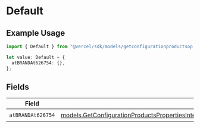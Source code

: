 # Default

## Example Usage

```typescript
import { Default } from "@vercel/sdk/models/getconfigurationproductsop.js";

let value: Default = {
  atBRANDAt626754: {},
};
```

## Fields

| Field                                                                                                                                                                                                                                                                      | Type                                                                                                                                                                                                                                                                       | Required                                                                                                                                                                                                                                                                   | Description                                                                                                                                                                                                                                                                |
| -------------------------------------------------------------------------------------------------------------------------------------------------------------------------------------------------------------------------------------------------------------------------- | -------------------------------------------------------------------------------------------------------------------------------------------------------------------------------------------------------------------------------------------------------------------------- | -------------------------------------------------------------------------------------------------------------------------------------------------------------------------------------------------------------------------------------------------------------------------- | -------------------------------------------------------------------------------------------------------------------------------------------------------------------------------------------------------------------------------------------------------------------------- |
| `atBRANDAt626754`                                                                                                                                                                                                                                                          | [models.GetConfigurationProductsPropertiesIntegrationsResponse200ApplicationJSONResponseBodyProductsMetadataSchemaAtBRANDAt626754](../models/getconfigurationproductspropertiesintegrationsresponse200applicationjsonresponsebodyproductsmetadataschemaatbrandat626754.md) | :heavy_check_mark:                                                                                                                                                                                                                                                         | N/A                                                                                                                                                                                                                                                                        |